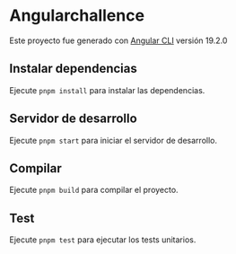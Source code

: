 # Angularchallence

Este proyecto fue generado con [Angular CLI](https://github.com/angular/angular-cli) versión 19.2.0

## Instalar dependencias

Ejecute `pnpm install` para instalar las dependencias.

## Servidor de desarrollo

Ejecute `pnpm start` para iniciar el servidor de desarrollo.

## Compilar

Ejecute `pnpm build` para compilar el proyecto.

## Test

Ejecute `pnpm test` para ejecutar los tests unitarios.

